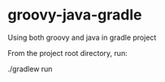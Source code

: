 # groovy-java-gradle
Using both groovy and java in gradle project

From the project root directory, run:

./gradlew run
